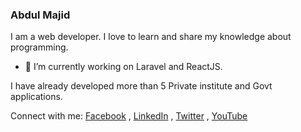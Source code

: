 ### Abdul Majid

I am a web developer. I love to learn and share my knowledge about programming.

- 🔭 I’m currently working on Laravel and ReactJS.

I have already developed more than 5 Private institute and Govt applications.

Connect with me: [Facebook](https://facebook.com/abdulmajidcse) , [LinkedIn](https://linkedin.com/in/abdulmajidcse) , [Twitter](https://twitter.com/abdulmajidcse) , [YouTube](https://www.youtube.com/channel/UC74l6d0jcefsx0JvHvW4K2Q)

<!--
**### Hi there 👋
**abdulmajidcse/abdulmajidcse** is a ✨ _special_ ✨ repository because its `README.md` (this file) appears on your GitHub profile.

Here are some ideas to get you started:

- 🔭 I’m currently working on ...
- 🌱 I’m currently learning ...
- 👯 I’m looking to collaborate on ...
- 🤔 I’m looking for help with ...
- 💬 Ask me about ...
- 📫 How to reach me: ...
- 😄 Pronouns: ...
- ⚡ Fun fact: ...
-->
